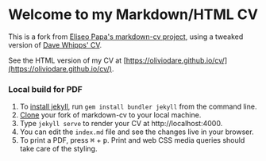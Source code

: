 # Welcome to my Markdown/HTML CV

This is a fork from [Eliseo Papa's markdown-cv project](http://elipapa.github.io/markdown-cv), using a tweaked version of [Dave Whipps' CV](https://davewhipp.github.io/markdown-cv/). 

See the HTML version of my CV at [https://oliviodare.github.io/cv/](https://oliviodare.github.io/cv/).



### Local build for PDF
1. To [install jekyll](https://jekyllrb.com/docs/installation/), run `gem install bundler jekyll` from the command line.
3. [Clone](https://help.github.com/en/articles/cloning-a-repository) your fork of markdown-cv to your local machine.
3. Type `jekyll serve` to render your CV at http://localhost:4000.
4. You can edit the `index.md` file and see the changes live in your browser.
5. To print a PDF, press <kbd>⌘</kbd> + <kbd>p</kbd>. Print and web CSS media queries should take care of the styling.
